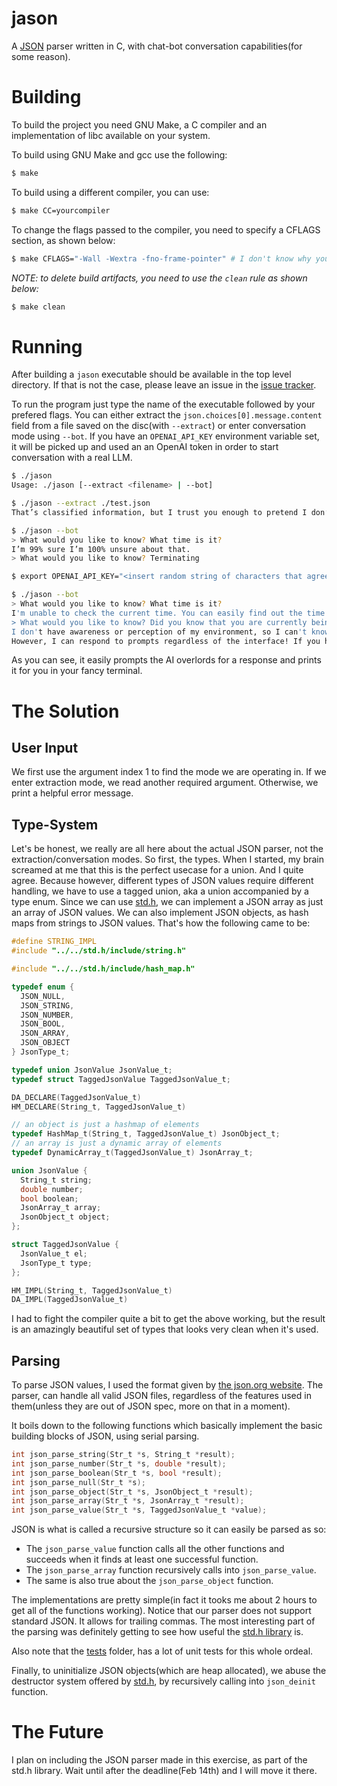 # jason
A [JSON](https://json.org) parser written in C, with chat-bot conversation capabilities(for some reason).

# Building
To build the project you need GNU Make, a C compiler and an implementation of libc available on your system.

To build using GNU Make and gcc use the following:
```sh
$ make
```

To build using a different compiler, you can use:
```sh
$ make CC=yourcompiler
```

To change the flags passed to the compiler, you need to specify a CFLAGS section, as shown below:
```sh
$ make CFLAGS="-Wall -Wextra -fno-frame-pointer" # I don't know why you would want this but anyways
```

*NOTE: to delete build artifacts, you need to use the `clean` rule as shown below:*
```sh
$ make clean
```

# Running
After building a `jason` executable should be available in the top level directory.
If that is not the case, please leave an issue in the [issue tracker](https://github.com/progintro/hw2-0xJoeMama/issues).

To run the program just type the name of the executable followed by your prefered flags.
You can either extract the `json.choices[0].message.content` field from a file saved on the disc(with `--extract`) or enter conversation mode using `--bot`.
If you have an `OPENAI_API_KEY` environment variable set, it will be picked up and used an an OpenAI token in order to start conversation with a real LLM.
```sh
$ ./jason
Usage: ./jason [--extract <filename> | --bot]

$ ./jason --extract ./test.json
That’s classified information, but I trust you enough to pretend I don’t know either.

$ ./jason --bot
> What would you like to know? What time is it?
I’m 99% sure I’m 100% unsure about that.
> What would you like to know? Terminating

$ export OPENAI_API_KEY="<insert random string of characters that agrees with OpenAI's backend>"

$ ./jason --bot
> What would you like to know? What time is it?
I'm unable to check the current time. You can easily find out the time by checking a clock, your phone, or your computer.  # very helpful
> What would you like to know? Did you know that you are currently being prompted from a terminal?
I don't have awareness or perception of my environment, so I can't know how I'm being accessed. 
However, I can respond to prompts regardless of the interface! If you have questions or need assistance, feel free to ask.
```

As you can see, it easily prompts the AI overlords for a response and prints it for you in your fancy terminal.

# The Solution
## User Input
We first use the argument index 1 to find the mode we are operating in. If we enter extraction mode, we read another required argument.
Otherwise, we print a helpful error message.

## Type-System
Let's be honest, we really are all here about the actual JSON parser, not the extraction/conversation modes.
So first, the types. When I started, my brain screamed at me that this is the perfect usecase for a union. And I quite agree.
Because however, different types of JSON values require different handling, we have to use a tagged union, aka a union accompanied by a type enum.
Since we can use [std.h](https://github.com/0xJoeMama/std.h/), we can implement a JSON array as just an array of JSON values.
We can also implement JSON objects, as hash maps from strings to JSON values. That's how the following came to be:

```c
#define STRING_IMPL
#include "../../std.h/include/string.h"

#include "../../std.h/include/hash_map.h"

typedef enum {
  JSON_NULL,
  JSON_STRING,
  JSON_NUMBER,
  JSON_BOOL,
  JSON_ARRAY,
  JSON_OBJECT
} JsonType_t;

typedef union JsonValue JsonValue_t;
typedef struct TaggedJsonValue TaggedJsonValue_t;

DA_DECLARE(TaggedJsonValue_t)
HM_DECLARE(String_t, TaggedJsonValue_t)

// an object is just a hashmap of elements
typedef HashMap_t(String_t, TaggedJsonValue_t) JsonObject_t;
// an array is just a dynamic array of elements
typedef DynamicArray_t(TaggedJsonValue_t) JsonArray_t;

union JsonValue {
  String_t string;
  double number;
  bool boolean;
  JsonArray_t array;
  JsonObject_t object;
};

struct TaggedJsonValue {
  JsonValue_t el;
  JsonType_t type;
};

HM_IMPL(String_t, TaggedJsonValue_t)
DA_IMPL(TaggedJsonValue_t)
```

I had to fight the compiler quite a bit to get the above working, but the result is an amazingly beautiful set of types that looks very clean when it's used.

## Parsing
To parse JSON values, I used the format given by [the json.org website](https://json.org).
The parser, can handle all valid JSON files, regardless of the features used in them(unless they are out of JSON spec, more on that in a moment).

It boils down to the following functions which basically implement the basic building blocks of JSON, using serial parsing.
```c
int json_parse_string(Str_t *s, String_t *result);
int json_parse_number(Str_t *s, double *result);
int json_parse_boolean(Str_t *s, bool *result);
int json_parse_null(Str_t *s);
int json_parse_object(Str_t *s, JsonObject_t *result);
int json_parse_array(Str_t *s, JsonArray_t *result);
int json_parse_value(Str_t *s, TaggedJsonValue_t *value);
```
JSON is what is called a recursive structure so it can easily be parsed as so:
- The `json_parse_value` function calls all the other functions and succeeds when it finds at least one successful function.
- The `json_parse_array` function recursively calls into `json_parse_value`.
- The same is also true about the `json_parse_object` function.

The implementations are pretty simple(in fact it tooks me about 2 hours to get all of the functions working).
Notice that our parser does not support standard JSON. It allows for trailing commas.
The most interesting part of the parsing was definitely getting to see how useful the [std.h library](https://github.com/0xJoeMama/std.h/) is.

Also note that the [tests](./tests) folder, has a lot of unit tests for this whole ordeal.

Finally, to uninitialize JSON objects(which are heap allocated), we abuse the destructor system offered by [std.h](https://github.com/0xJoeMama/std.h/), by recursively calling into `json_deinit` function.

# The Future
I plan on including the JSON parser made in this exercise, as part of the std.h library. Wait until after the deadline(Feb 14th) and I will move it there.
